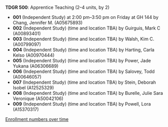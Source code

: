 **TDGR 500**: Apprentice Teaching (2–4 units, by 2)

- **001** (Independent Study) at 2:00 pm–3:50 pm on Friday at GH 144 by Chang, Jennifer M. (A05675893)
- **002** (Independent Study) (time and location TBA) by Guirguis, Mark C (A00893401)
- **003** (Independent Study) (time and location TBA) by Walsh, Kim C. (A00799097)
- **004** (Independent Study) (time and location TBA) by Harting, Carla Kelso (A00970444)
- **005** (Independent Study) (time and location TBA) by Power, Jade Yukana (A06306689)
- **006** (Independent Study) (time and location TBA) by Salovey, Todd (A00646057)
- **007** (Independent Study) (time and location TBA) by Stein, Deborah Isobel (A12525329)
- **008** (Independent Study) (time and location TBA) by Burelle, Julie Sara Veronique (A50042106)
- **009** (Independent Study) (time and location TBA) by Powell, Lora (A15370317)

[Enrollment numbers over time](./TDGR500.tsv)
